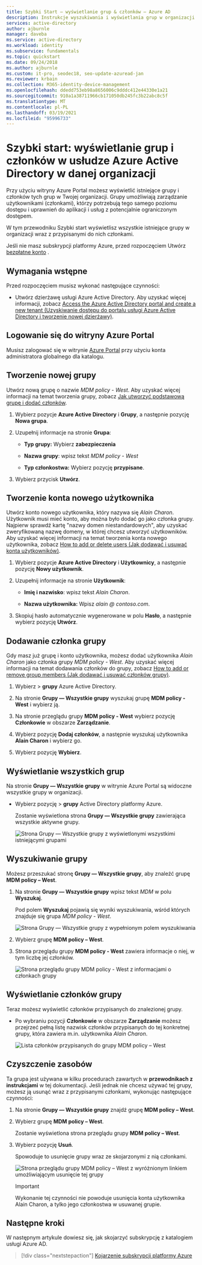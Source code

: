 ```yaml
---
title: Szybki Start — wyświetlanie grup & członków — Azure AD
description: Instrukcje wyszukiwania i wyświetlania grup w organizacji oraz ich członków.
services: active-directory
author: ajburnle
manager: daveba
ms.service: active-directory
ms.workload: identity
ms.subservice: fundamentals
ms.topic: quickstart
ms.date: 09/24/2018
ms.author: ajburnle
ms.custom: it-pro, seodec18, seo-update-azuread-jan
ms.reviewer: krbain
ms.collection: M365-identity-device-management
ms.openlocfilehash: ddedd753eb98a8656006c9dddc412e44330e1a21
ms.sourcegitcommit: 910a1a38711966cb171050db245fc3b22abc8c5f
ms.translationtype: MT
ms.contentlocale: pl-PL
ms.lasthandoff: 03/19/2021
ms.locfileid: "95996733"
---
```

<!--As a brand-new Azure AD administrator, I need to view my organization’s groups along with the assigned members, so I can manage permissions to apps and services for people in my organization-->

# <a name="quickstart-view-your-organizations-groups-and-members-in-azure-active-directory"></a>Szybki start: wyświetlanie grup i członków w usłudze Azure Active Directory w danej organizacji
Przy użyciu witryny Azure Portal możesz wyświetlić istniejące grupy i członków tych grup w Twojej organizacji. Grupy umożliwiają zarządzanie użytkownikami (członkami), którzy potrzebują tego samego poziomu dostępu i uprawnień do aplikacji i usług z potencjalnie ograniczonym dostępem.

W tym przewodniku Szybki start wyświetlisz wszystkie istniejące grupy w organizacji wraz z przypisanymi do nich członkami.

Jeśli nie masz subskrypcji platformy Azure, przed rozpoczęciem Utwórz [bezpłatne konto](https://azure.microsoft.com/free/) . 

## <a name="prerequisites"></a>Wymagania wstępne
Przed rozpoczęciem musisz wykonać następujące czynności:

- Utwórz dzierżawę usługi Azure Active Directory. Aby uzyskać więcej informacji, zobacz [Access the Azure Active Directory portal and create a new tenant (Uzyskiwanie dostępu do portalu usługi Azure Active Directory i tworzenie nowej dzierżawy)](active-directory-access-create-new-tenant.md).

## <a name="sign-in-to-the-azure-portal"></a>Logowanie się do witryny Azure Portal
Musisz zalogować się w witrynie [Azure Portal](https://portal.azure.com/) przy użyciu konta administratora globalnego dla katalogu.

## <a name="create-a-new-group"></a>Tworzenie nowej grupy 
Utwórz nową grupę o nazwie _MDM policy - West_. Aby uzyskać więcej informacji na temat tworzenia grupy, zobacz [Jak utworzyć podstawową grupę i dodać członków](active-directory-groups-create-azure-portal.md).

1. Wybierz pozycje **Azure Active Directory** i **Grupy**, a następnie pozycję **Nowa grupa**.

2. Uzupełnij informacje na stronie **Grupa**:
    
    - **Typ grupy:** Wybierz **zabezpieczenia**
    
    - **Nazwa grupy**: wpisz tekst _MDM policy - West_
    
    - **Typ członkostwa:** Wybierz pozycję **przypisane**.

3. Wybierz przycisk **Utwórz**.

## <a name="create-a-new-user"></a>Tworzenie konta nowego użytkownika
Utwórz konto nowego użytkownika, który nazywa się _Alain Charon_. Użytkownik musi mieć konto, aby można było dodać go jako członka grupy. Najpierw sprawdź kartę "nazwy domen niestandardowych", aby uzyskać zweryfikowaną nazwę domeny, w której chcesz utworzyć użytkowników. Aby uzyskać więcej informacji na temat tworzenia konta nowego użytkownika, zobacz [How to add or delete users (Jak dodawać i usuwać konta użytkowników)](add-users-azure-active-directory.md).

1. Wybierz pozycje **Azure Active Directory** i **Użytkownicy**, a następnie pozycję **Nowy użytkownik**.

2. Uzupełnij informacje na stronie **Użytkownik**:

    - **Imię i nazwisko**: wpisz tekst _Alain Charon_.

    - **Nazwa użytkownika:** Wpisz *alain \@ contoso.com*.

3. Skopiuj hasło automatycznie wygenerowane w polu **Hasło**, a następnie wybierz pozycję **Utwórz**.

## <a name="add-a-group-member"></a>Dodawanie członka grupy
Gdy masz już grupę i konto użytkownika, możesz dodać użytkownika _Alain Charon_ jako członka grupy _MDM policy - West_. Aby uzyskać więcej informacji na temat dodawania członków do grupy, zobacz [How to add or remove group members (Jak dodawać i usuwać członków grupy)](active-directory-groups-members-azure-portal.md).

1. Wybierz   >  **grupy** Azure Active Directory.

2. Na stronie **Grupy — Wszystkie grupy** wyszukaj grupę **MDM policy - West** i wybierz ją.

3. Na stronie przeglądu grupy **MDM policy - West** wybierz pozycję **Członkowie** w obszarze **Zarządzanie**.

4. Wybierz pozycję **Dodaj członków**, a następnie wyszukaj użytkownika **Alain Charon** i wybierz go.

5. Wybierz pozycję **Wybierz**.

## <a name="view-all-groups"></a>Wyświetlanie wszystkich grup
Na stronie **Grupy — Wszystkie grupy** w witrynie Azure Portal są widoczne wszystkie grupy w organizacji.

- Wybierz pozycję   >  **grupy** Active Directory platformy Azure.

    Zostanie wyświetlona strona **Grupy — Wszystkie grupy** zawierająca wszystkie aktywne grupy.

    ![Strona Grupy — Wszystkie grupy z wyświetlonymi wszystkimi istniejącymi grupami](media/active-directory-groups-view-azure-portal/groups-all-groups-blade-with-all-groups.png)

## <a name="search-for-the-group"></a>Wyszukiwanie grupy
Możesz przeszukać stronę **Grupy — Wszystkie grupy**, aby znaleźć grupę **MDM policy – West**.

1. Na stronie **Grupy — Wszystkie grupy** wpisz tekst _MDM_ w polu **Wyszukaj**.

    Pod polem **Wyszukaj** pojawią się wyniki wyszukiwania, wśród których znajduje się grupa _MDM policy - West_.

    ![Strona Grupy — Wszystkie grupy z wypełnionym polem wyszukiwania](media/active-directory-groups-view-azure-portal/search-for-specific-group.png)

3. Wybierz grupę **MDM policy – West**.

4. Strona przeglądu grupy **MDM policy - West** zawiera informacje o niej, w tym liczbę jej członków.

    ![Strona przeglądu grupy MDM policy - West z informacjami o członkach grupy](media/active-directory-groups-view-azure-portal/group-overview-blade.png)

## <a name="view-group-members"></a>Wyświetlanie członków grupy
Teraz możesz wyświetlić członków przypisanych do znalezionej grupy.

- Po wybraniu pozycji **Członkowie** w obszarze **Zarządzanie** możesz przejrzeć pełną listę nazwisk członków przypisanych do tej konkretnej grupy, która zawiera m.in. użytkownika _Alain Charon_.

    ![Lista członków przypisanych do grupy MDM policy – West](media/active-directory-groups-view-azure-portal/groups-all-members.png)

## <a name="clean-up-resources"></a>Czyszczenie zasobów
Ta grupa jest używana w kilku procedurach zawartych w **przewodnikach z instrukcjami** w tej dokumentacji. Jeśli jednak nie chcesz używać tej grupy, możesz ją usunąć wraz z przypisanymi członkami, wykonując następujące czynności:

1. Na stronie **Grupy — Wszystkie grupy** znajdź grupę **MDM policy – West**.

2.  Wybierz grupę **MDM policy – West**.

    Zostanie wyświetlona strona przeglądu grupy **MDM policy – West**.

3. Wybierz pozycję **Usuń**.

    Spowoduje to usunięcie grupy wraz ze skojarzonymi z nią członkami.

    ![Strona przeglądu grupy MDM policy – West z wyróżnionym linkiem umożliwiającym usunięcie tej grupy](media/active-directory-groups-view-azure-portal/group-overview-blade-delete.png)

    >[!Important]
    >Wykonanie tej czynności nie powoduje usunięcia konta użytkownika Alain Charon, a tylko jego członkostwa w usuwanej grupie.

## <a name="next-steps"></a>Następne kroki
W następnym artykule dowiesz się, jak skojarzyć subskrypcję z katalogiem usługi Azure AD.

> [!div class="nextstepaction"]
> [Kojarzenie subskrypcji platformy Azure](active-directory-how-subscriptions-associated-directory.md)
